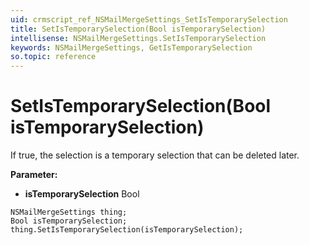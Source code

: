 ```yaml
---
uid: crmscript_ref_NSMailMergeSettings_SetIsTemporarySelection
title: SetIsTemporarySelection(Bool isTemporarySelection)
intellisense: NSMailMergeSettings.SetIsTemporarySelection
keywords: NSMailMergeSettings, GetIsTemporarySelection
so.topic: reference
---
```


# SetIsTemporarySelection(Bool isTemporarySelection)

If true, the selection is a temporary selection that can be deleted later.

**Parameter:** 
 - **isTemporarySelection** Bool

```crmscript
NSMailMergeSettings thing;
Bool isTemporarySelection;
thing.SetIsTemporarySelection(isTemporarySelection);
```

